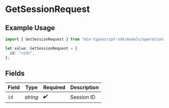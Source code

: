 # GetSessionRequest

## Example Usage

```typescript
import { GetSessionRequest } from "mix-typescript-sdk/models/operations";

let value: GetSessionRequest = {
  id: "<id>",
};
```

## Fields

| Field              | Type               | Required           | Description        |
| ------------------ | ------------------ | ------------------ | ------------------ |
| `id`               | *string*           | :heavy_check_mark: | Session ID         |